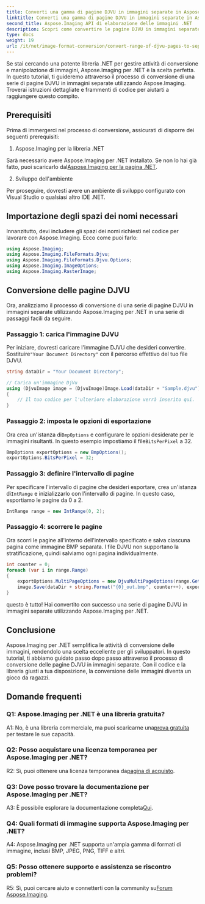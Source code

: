 ```yaml
---
title: Converti una gamma di pagine DJVU in immagini separate in Aspose.Imaging per .NET
linktitle: Converti una gamma di pagine DJVU in immagini separate in Aspose.Imaging per .NET
second_title: Aspose.Imaging API di elaborazione delle immagini .NET
description: Scopri come convertire le pagine DJVU in immagini separate con Aspose.Imaging per .NET. Guida passo passo, esempi di codice e domande frequenti fornite.
type: docs
weight: 19
url: /it/net/image-format-conversion/convert-range-of-djvu-pages-to-separate-images/
---
```

Se stai cercando una potente libreria .NET per gestire attività di conversione e manipolazione di immagini, Aspose.Imaging per .NET è la scelta perfetta. In questo tutorial, ti guideremo attraverso il processo di conversione di una serie di pagine DJVU in immagini separate utilizzando Aspose.Imaging. Troverai istruzioni dettagliate e frammenti di codice per aiutarti a raggiungere questo compito.

## Prerequisiti

Prima di immergerci nel processo di conversione, assicurati di disporre dei seguenti prerequisiti:

1. Aspose.Imaging per la libreria .NET

 Sarà necessario avere Aspose.Imaging per .NET installato. Se non lo hai già fatto, puoi scaricarlo dal[Aspose.Imaging per la pagina .NET](https://releases.aspose.com/imaging/net/).

2. Sviluppo dell'ambiente

Per proseguire, dovresti avere un ambiente di sviluppo configurato con Visual Studio o qualsiasi altro IDE .NET.

## Importazione degli spazi dei nomi necessari

Innanzitutto, devi includere gli spazi dei nomi richiesti nel codice per lavorare con Aspose.Imaging. Ecco come puoi farlo:

```csharp
using Aspose.Imaging;
using Aspose.Imaging.FileFormats.Djvu;
using Aspose.Imaging.FileFormats.Djvu.Options;
using Aspose.Imaging.ImageOptions;
using Aspose.Imaging.RasterImage;
```

## Conversione delle pagine DJVU

Ora, analizziamo il processo di conversione di una serie di pagine DJVU in immagini separate utilizzando Aspose.Imaging per .NET in una serie di passaggi facili da seguire.

### Passaggio 1: carica l'immagine DJVU

 Per iniziare, dovresti caricare l'immagine DJVU che desideri convertire. Sostituire`"Your Document Directory"` con il percorso effettivo del tuo file DJVU.

```csharp
string dataDir = "Your Document Directory";

// Carica un'immagine DjVu
using (DjvuImage image = (DjvuImage)Image.Load(dataDir + "Sample.djvu"))
{
    // Il tuo codice per l'ulteriore elaborazione verrà inserito qui.
}
```

### Passaggio 2: imposta le opzioni di esportazione

 Ora crea un'istanza di`BmpOptions` e configurare le opzioni desiderate per le immagini risultanti. In questo esempio impostiamo il file`BitsPerPixel` a 32.

```csharp
BmpOptions exportOptions = new BmpOptions();
exportOptions.BitsPerPixel = 32;
```

### Passaggio 3: definire l'intervallo di pagine

 Per specificare l'intervallo di pagine che desideri esportare, crea un'istanza di`IntRange` e inizializzarlo con l'intervallo di pagine. In questo caso, esportiamo le pagine da 0 a 2.

```csharp
IntRange range = new IntRange(0, 2);
```

### Passaggio 4: scorrere le pagine

Ora scorri le pagine all'interno dell'intervallo specificato e salva ciascuna pagina come immagine BMP separata. I file DJVU non supportano la stratificazione, quindi salviamo ogni pagina individualmente.

```csharp
int counter = 0;
foreach (var i in range.Range)
{
    exportOptions.MultiPageOptions = new DjvuMultiPageOptions(range.GetArrayOneItemFromIndex(counter));
    image.Save(dataDir + string.Format("{0}_out.bmp", counter++), exportOptions);
}
```

questo è tutto! Hai convertito con successo una serie di pagine DJVU in immagini separate utilizzando Aspose.Imaging per .NET.

## Conclusione

Aspose.Imaging per .NET semplifica le attività di conversione delle immagini, rendendolo una scelta eccellente per gli sviluppatori. In questo tutorial, ti abbiamo guidato passo dopo passo attraverso il processo di conversione delle pagine DJVU in immagini separate. Con il codice e la libreria giusti a tua disposizione, la conversione delle immagini diventa un gioco da ragazzi.

## Domande frequenti

### Q1: Aspose.Imaging per .NET è una libreria gratuita?

 A1: No, è una libreria commerciale, ma puoi scaricarne una[prova gratuita](https://releases.aspose.com/) per testare le sue capacità.

### Q2: Posso acquistare una licenza temporanea per Aspose.Imaging per .NET?

 R2: Sì, puoi ottenere una licenza temporanea da[pagina di acquisto](https://purchase.aspose.com/temporary-license/).

### Q3: Dove posso trovare la documentazione per Aspose.Imaging per .NET?

 A3: È possibile esplorare la documentazione completa[Qui](https://reference.aspose.com/imaging/net/).

### Q4: Quali formati di immagine supporta Aspose.Imaging per .NET?

A4: Aspose.Imaging per .NET supporta un'ampia gamma di formati di immagine, inclusi BMP, JPEG, PNG, TIFF e altri.

### Q5: Posso ottenere supporto e assistenza se riscontro problemi?

 R5: Sì, puoi cercare aiuto e connetterti con la community su[Forum Aspose.Imaging](https://forum.aspose.com/).